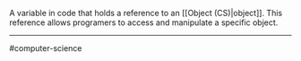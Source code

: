 A variable in code that holds a reference to an [[Object (CS)|object]]. This reference allows programers to access and manipulate a specific object. 

---
#computer-science 